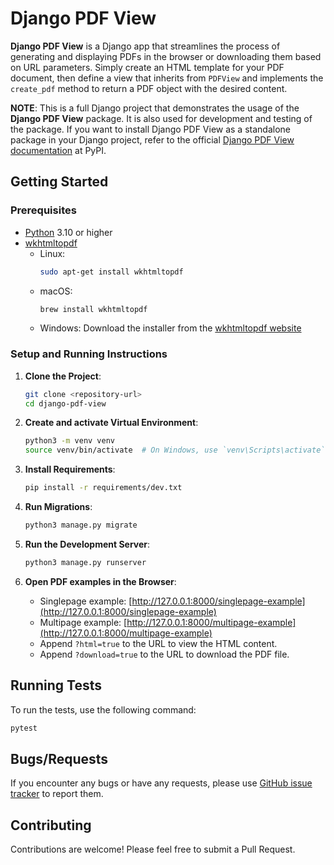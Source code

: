 # Django PDF View

**Django PDF View** is a Django app that streamlines the process
of generating and displaying PDFs in the browser or downloading
them based on URL parameters.
Simply create an HTML template for your PDF document, then define
a view that inherits from `PDFView` and implements the `create_pdf`
method to return a PDF object with the desired content.

**NOTE**: This is a full Django project that demonstrates the 
usage of the **Django PDF View** package.
It is also used for development and testing of the package.
If you want to install Django PDF View as a standalone package in
your Django project, refer to the official
[Django PDF View documentation](https://pypi.org/project/django-pdf-view/)
at PyPI.

## Getting Started

### Prerequisites

- [Python](https://www.python.org/downloads/) 3.10 or higher
- [wkhtmltopdf](https://wkhtmltopdf.org/)
    - Linux:
        ```bash
        sudo apt-get install wkhtmltopdf
        ``` 
    - macOS:
        ```bash
        brew install wkhtmltopdf
        ```
    - Windows: Download the installer from the
      [wkhtmltopdf website](https://wkhtmltopdf.org/)

### Setup and Running Instructions

1. **Clone the Project**:
   ```bash
   git clone <repository-url>
   cd django-pdf-view
   ```

2. **Create and activate Virtual Environment**:
   ```bash
   python3 -m venv venv
   source venv/bin/activate  # On Windows, use `venv\Scripts\activate`
   ```

3. **Install Requirements**:
   ```bash
   pip install -r requirements/dev.txt
   ```

4. **Run Migrations**:
   ```bash
   python3 manage.py migrate
   ```

5. **Run the Development Server**:
   ```bash
   python3 manage.py runserver
   ```

6. **Open PDF examples in the Browser**:
    - Singlepage example: [http://127.0.0.1:8000/singlepage-example](http://127.0.0.1:8000/singlepage-example)
    - Multipage example: [http://127.0.0.1:8000/multipage-example](http://127.0.0.1:8000/multipage-example)
    - Append `?html=true` to the URL to view the HTML content.
    - Append `?download=true` to the URL to download the PDF file.

## Running Tests

To run the tests, use the following command:

```bash
pytest
```

## Bugs/Requests

If you encounter any bugs or have any requests, please use
[GitHub issue tracker](https://github.com/roknicmilos/django-pdf-view/issues)
to report them.

## Contributing

Contributions are welcome! Please feel free to submit a Pull Request.
